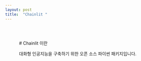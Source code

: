 ```yaml
---
layout: post
title:  "Chainlit "
---
```

<!-- github-markdown-css -->
<link href="https://cdnjs.cloudflare.com/ajax/libs/github-markdown-css/5.1.0/github-markdown-dark.css" rel="stylesheet">
<style>
    .markdown-body {
        box-sizing: border-box;
        min-width: 200px;
        max-width: 980px;
        margin: 0 auto;
        padding: 45px;
    }

    @media (max-width: 767px) {
        .markdown-body {
            padding: 15px;
        }
    }
</style>

<div class="markdown-body">
  # Chainlit 이란 
  <p>대화형 인공지능을 구축하기 위한 오픈 소스 파이썬 패키지입니다.</p>
</div>


